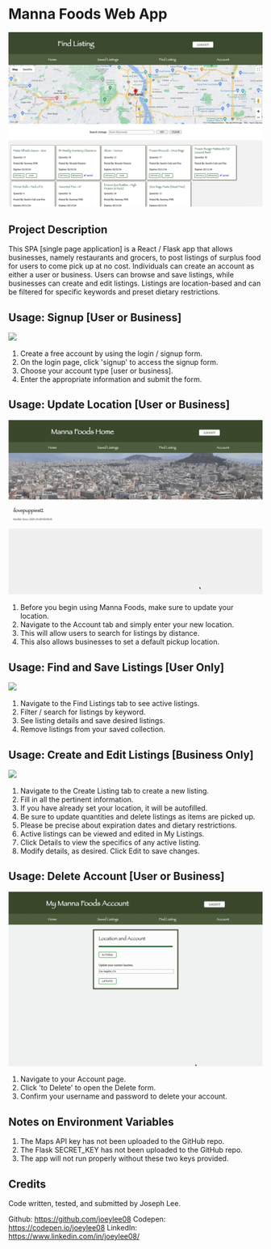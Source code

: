 # Manna Foods Web App

![](mannafoods.jpg)

## Project Description

This SPA [single page application] is a React / Flask app that allows businesses, namely restaurants and grocers, to post listings of surplus food for users to come pick up at no cost. Individuals can create an account as either a user or business. Users can browse and save listings, while businesses can create and edit listings. Listings are location-based and can be filtered for specific keywords and preset dietary restrictions.

## Usage: Signup [User or Business]

![](signup.gif)

1. Create a free account by using the login / signup form.
2. On the login page, click 'signup' to access the signup form.
3. Choose your account type [user or business].
4. Enter the appropriate information and submit the form.

## Usage: Update Location [User or Business]

![](updatelocation.gif)

1. Before you begin using Manna Foods, make sure to update your location.
2. Navigate to the Account tab and simply enter your new location.
3. This will allow users to search for listings by distance.
4. This also allows businesses to set a default pickup location.

## Usage: Find and Save Listings [User Only]

![](findandsave.gif)

1. Navigate to the Find Listings tab to see active listings.
2. Filter / search for listings by keyword.
3. See listing details and save desired listings.
4. Remove listings from your saved collection.

## Usage: Create and Edit Listings [Business Only]

![](createedit.gif)

1. Navigate to the Create Listing tab to create a new listing.
2. Fill in all the pertinent information.
3. If you have already set your location, it will be autofilled.
4. Be sure to update quantities and delete listings as items are picked up.
5. Please be precise about expiration dates and dietary restrictions.
6. Active listings can be viewed and edited in My Listings.
7. Click Details to view the specifics of any active listing.
8. Modify details, as desired. Click Edit to save changes.

## Usage: Delete Account [User or Business]

![](deleteacc.gif)

1. Navigate to your Account page.
2. Click 'to Delete' to open the Delete form.
3. Confirm your username and password to delete your account.

## Notes on Environment Variables

1. The Maps API key has not been uploaded to the GitHub repo.
2. The Flask SECRET_KEY has not been uploaded to the GitHub repo.
3. The app will not run properly without these two keys provided.

## Credits

Code written, tested, and submitted by Joseph Lee.

Github: https://github.com/joeylee08
Codepen: https://codepen.io/joeylee08
LinkedIn: https://www.linkedin.com/in/joeylee08/